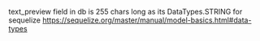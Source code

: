 text_preview field in db is 255 chars long as its DataTypes.STRING for sequelize
https://sequelize.org/master/manual/model-basics.html#data-types
